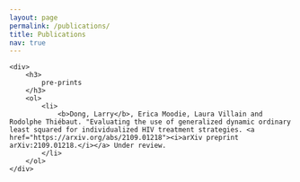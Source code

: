 ```yaml
---
layout: page
permalink: /publications/
title: Publications
nav: true
---
```


<div class="publications">

    <div>
        <h3>
            pre-prints
        </h3>
        <ol>
            <li>
                <b>Dong, Larry</b>, Erica Moodie, Laura Villain and Rodolphe Thiébaut. "Evaluating the use of generalized dynamic ordinary least squared for individualized HIV treatment strategies. <a href="https://arxiv.org/abs/2109.01218"><i>arXiv preprint arXiv:2109.01218.</i></a> Under review.
            </li>
        </ol>
    </div>

</div>
